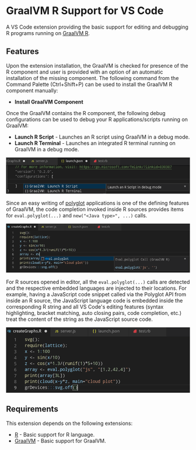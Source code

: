 # GraalVM R Support for VS Code

A VS Code extension providing the basic support for editing and debugging R programs running on [GraalVM R](http://www.graalvm.org/docs/reference-manual/languages/r).

## Features

Upon the extension installation, the GraalVM is checked for presence of the R component and user is provided with an option of an automatic installation of the missing component.
The following command from the Command Palette (Ctrl+Shift+P) can be used to install the GraalVM R component manually:
* __Install GraalVM Component__

Once the GraalVM contains the R component, the following debug configurations can be used to debug your R applications/scripts running on GraalVM:
* __Launch R Script__ - Launches an R script using GraalVM in a debug mode.
* __Launch R Terminal__ - Launches an integrated R terminal running on GraalVM in a debug mode.

![Image Debug Configurations](images/debug-config-r.png)

Since an easy writing of [polyglot](https://www.graalvm.org/docs/reference-manual/polyglot) applications is one of the defining features of GraalVM, the code completion invoked inside R sources provides items for `eval.polyglot(...)` and `new("<Java type>", ...)` calls.

![Image Code Completion](images/code-completion-r.png)

For R sources opened in editor, all the `eval.polyglot(...)` calls are detected and the respective embedded languages are injected to their locations. For example, having a JavaScript code snippet called via the Polyglot API from inside an R source, the JavaScript language code is embedded inside the corresponding R string and all VS Code's editing features (syntax highlighting, bracket matching, auto closing pairs, code completion, etc.) treat the content of the string as the JavaScript source code.

![Image Language Embedding](images/language-embedding-r.png)

## Requirements

This extension depends on the following extensions:
* [R](https://marketplace.visualstudio.com/items?itemName=Ikuyadeu.r) - Basic support for R language.
* [GraalVM](https://marketplace.visualstudio.com/items?itemName=OracleLabs.graalvm) - Basic support for GraalVM.
